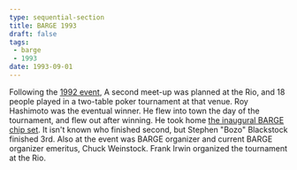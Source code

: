 ```yaml
---
type: sequential-section
title: BARGE 1993
draft: false
tags:
 - barge
 - 1993
date: 1993-09-01
---
```


Following the [1992 event](../1992/), A second meet-up was planned at the Rio,
and 18 people played in a two-table poker tournament at that venue. Roy
Hashimoto was the eventual winner.  He flew into town the day of the
tournament, and flew out after winning.  He took home [the inaugural BARGE chip
set](/../../chips/gallery/1993/). It isn't known who finished second, but
Stephen &quot;Bozo&quot; Blackstock finished 3rd. Also at the event was BARGE
organizer and current BARGE organizer emeritus, Chuck Weinstock. Frank Irwin
organized the tournament at the Rio.

